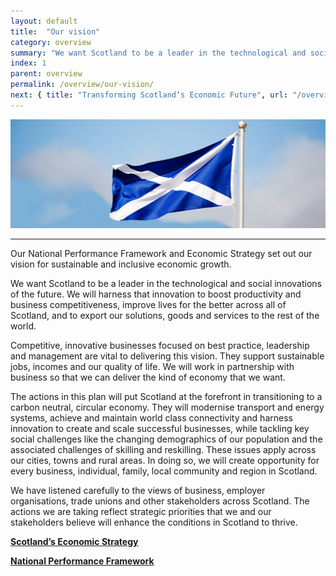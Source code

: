 ```yaml
---
layout: default
title:  "Our vision"
category: overview
summary: "We want Scotland to be a leader in the technological and social innovations of the future, to harness that innovation to improve lives for the better and to export our solutions to the rest of the world."
index: 1
parent: overview
permalink: /overview/our-vision/
next: { title: "Transforming Scotland’s Economic Future", url: "/overview/transforming-scotland/"}
---
```


![Scottish Saltire flag](/assets/images/pageimages/Overview1.jpg)
<br>
<hr>

Our National Performance Framework and Economic Strategy set out our vision for sustainable and inclusive economic growth. 

We want Scotland to be a leader in the technological and social innovations of the future. We will harness that innovation to boost productivity and business competitiveness, improve lives for the better across all of Scotland, and to export our solutions, goods and services to the rest of the world. 

Competitive, innovative businesses focused on best practice, leadership and management are vital to delivering this vision. They support sustainable jobs, incomes and our quality of life. We will work in partnership with business so that we can deliver the kind of economy that we want. 

The actions in this plan will put Scotland at the forefront in transitioning to a carbon neutral, circular economy. They will modernise transport and energy systems, achieve and maintain world class connectivity and harness innovation to create and scale successful businesses, while tackling key social challenges like the changing demographics of our population and the associated challenges of skilling and reskilling.  These issues apply across our cities, towns and rural areas. In doing so, we will  create opportunity for every business, individual, family, local community and region in Scotland. 

We have listened carefully to the views of business, employer organisations, trade unions and other stakeholders across Scotland. The actions we are taking reflect strategic priorities that we and our stakeholders believe will enhance the conditions in Scotland to thrive.

**[Scotland’s Economic Strategy](https://beta.gov.scot/publications/scotlands-economic-strategy/)**

**[National Performance Framework](http://nationalperformance.gov.scot/)**
